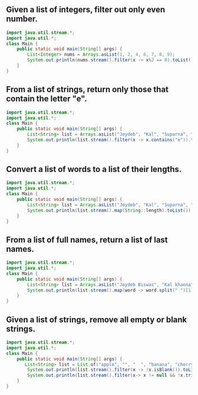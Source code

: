 ## Given a list of integers, filter out only even number.
```java
import java.util.stream.*;
import java.util.*;
class Main {
    public static void main(String[] args) {
        List<Integer> nums = Arrays.asList(1, 2, 4, 6, 7, 8, 9);
        System.out.println(nums.stream().filter(x -> x%2 == 0).toList());
    }
}
```

## From a list of strings, return only those that contain the letter "e".
```java
import java.util.stream.*;
import java.util.*;
class Main {
    public static void main(String[] args) {
        List<String> list = Arrays.asList("Joydeb", "Kal", "Suparna", "Dev");
        System.out.println(list.stream().filter(x -> x.contains("e")).toList());
    }
}
```
## Convert a list of words to a list of their lengths.
```java
import java.util.stream.*;
import java.util.*;
class Main {
    public static void main(String[] args) {
        List<String> list = Arrays.asList("Joydeb", "Kal", "Suparna", "Dev");
        System.out.println(list.stream().map(String::length).toList());
    }
}
```

## From a list of full names, return a list of last names.
```java
import java.util.stream.*;
import java.util.*;
class Main {
    public static void main(String[] args) {
        List<String> list = Arrays.asList("Joydeb Biswas", "Kal khanna", "Suparna Shikdar", "Dev Roy");
        System.out.println(list.stream().map(word -> word.split(" ")[1]).toList());    
    }
}
```

## Given a list of strings, remove all empty or blank strings.
```java
import java.util.stream.*;
import java.util.*;
class Main {
    public static void main(String[] args) {
       List<String> list = List.of("apple", "", "  ", "banana", "cherry");
        System.out.println(list.stream().filter(x -> !x.isBlank()).toList());
        System.out.println(list.stream().filter(x-> x != null && !x.trim().isEmpty()).toList());
    }
}
```







